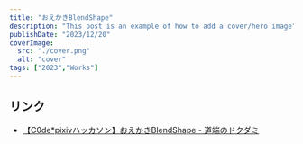 ```yaml
---
title: "おえかきBlendShape"
description: "This post is an example of how to add a cover/hero image"
publishDate: "2023/12/20"
coverImage:
  src: "./cover.png"
  alt: "cover"
tags: ["2023","Works"]
---
```



## リンク

- [【C0de*pixivハッカソン】おえかきBlendShape - 道端のドクダミ](https://dokudamichang.hatenablog.com/entry/2024/02/10/034112)
